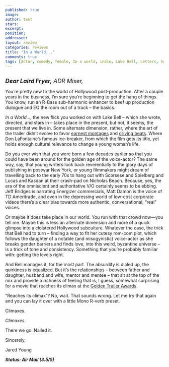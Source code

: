 ```yaml
---
published: true
image:
author: test 
stars: 
excerpt: 
position: 
addressee: 
layout: review
categories: reviews
title: "In a World..."
comments: true
tags: [Actor, comedy, female, In a world, indie, Lake Bell, Letters, Sundance, voice, voiceover, women]
---
```

<div><p><span class="full-image-block ssNonEditable"><span><a href="/letters/2013/8/23/in-a-world.html"><img src="http://static.squarespace.com/static/5005f6bcc4aa41161b33e89e/5329cf1fe4b07c068ebf74de/5329cf1fe4b07c068ebf789b/1377279978048/In%20a%20World.jpg" alt="" /></a></span></span></p>
<p><em style="font-size:130%;"><strong>Dear Laird Fryer,</strong> ADR Mixer, </em></p>
<p>You&rsquo;re pretty new to the world of Hollywood post-production. After a couple years in the business, I&rsquo;m sure you&rsquo;re beginning to get the hang of things. You know, run an R-Bass sub-harmonic enhancer to beef up production dialogue and EQ the room out of a track &ndash; the basics.</p>
<p><em>In a World&#8230;</em>, the new flick you worked on with Lake Bell &ndash; which she wrote, directed, and stars in &ndash; takes place in the present, but not, it seems, the present that we live in. Some alternate dimension, rather, where the art of the trailer didn&rsquo;t evolve to favor <a href="http://www.youtube.com/watch?v=kGWO2w0H2V8">earnest montages</a> and <a href="http://www.youtube.com/watch?v=iszwuX1AK6A">driving beats</a>. Where Don LaFontaine&rsquo;s famous ice-breaker, from which the film gets its title, yet holds enough cultural relevance to change a young woman&rsquo;s life.</p>
<p>Do you ever wish that you were born a few decades earlier so that you could have been around for the golden age of the voice-actor? The same way, say, that young writers look back reverentially to the glory days of publishing in postwar New York, or young filmmakers might dream of travelling back to the early 70s to hang out with Scorsese and Spielberg and Lucas and Kasdan at their crash-pad on Nicholas Beach. Because, yes, the era of the omniscient and authoritative V/O certainly seems to be ebbing. Jeff Bridges is narrating Energizer commercials, Matt Damon is the voice of TD Ameritrade, and even in the depressing world of low-cost corporate videos there&rsquo;s a clear bias towards more authentic, conversational, &ldquo;real&rdquo; voices.</p>
<p>Or maybe it does take place in our world. You run with that crowd now&mdash;you tell me. Maybe this is less an alternate dimension and more of a quick glimpse into a cloistered Hollywood subculture. Whatever the case, the trick that Bell had to turn &ndash; finding a way to fit her cutesy rom-com plot, which follows the daughter of a notable (and misogynistic) voice-actor as she breaks gender barriers and finds love, into this weird, byzantine universe &ndash; is a trick of tone and consistency. Something that you&rsquo;re probably familiar with: getting the levels right.</p>
<p>And Bell manages it, for the most part. The absurdity is dialed up, the quirkiness is equalized. But it&rsquo;s the relationships &ndash; between father and daughter, husband and wife, mentor and mentee &ndash; that sit at the top of the mix and provide a richness of feeling that is, I guess, somewhat surprising for a movie that reaches its climax at the <a href="http://www.goldentrailer.com/">Golden Trailer Awards</a>.&nbsp;</p>
<p>&ldquo;Reaches its climax&rdquo;? No, wait. That sounds wrong. Let me try that again and you can lay it over with a little Mono R-verb preset.</p>
<p>Climaxes.</p>
<p><em>Climaxes</em>.</p>
<p>There we go. Nailed it.</p>
<p>Sincerely,</p>
<p>Jared Young</p>
<p><strong><em>Status: Air Mail (3.5/5)</em></strong></p></div>
